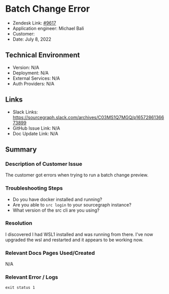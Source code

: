 
# Batch Change Error <!-- Ticket Title  Hint: include keywords to make it searchable -->

- Zendesk Link: [#9617](https://sourcegraph.zendesk.com/agent/tickets/9617)
- Application engineer: Michael Bali
- Customer: <!-- Redact if this contains personally identifying information -->
- Date: July 8, 2022

<!-- Data populated from integration, speak to Ben Gordon or Michael Bali if not working -->
<!-- During Internal team trial, fill missing data manually (we are waiting for all data to sync) -->

## Technical Environment
- Version: ​N/A
- Deployment: N/A
- External Services: N/A
- Auth Providers: N/A


## Links
<!-- Data for application engineer manual entry -->
- Slack Links:  https://sourcegraph.slack.com/archives/C03MS1Q7MGQ/p1657286136673899
- GitHub Issue Link: N/A
- Doc Update Link: N/A

## Summary
### Description of Customer Issue
The customer got errors when trying to run a batch change preview.

### Troubleshooting Steps

- Do you have docker installed and running?
- Are you able to `src login` to your sourcegraph instance?
- What version of the src cli are you using?

### Resolution
I discovered I had WSL1 installed and was running from there. I've now upgraded the wsl and restarted and it appears to be working now.
### Relevant Docs Pages Used/Created
N/A
### Relevant Error / Logs
<!-- Please redact keys, tokens, and personal identifying information -->
```exit status 1```


<!-- Once complete, upload a copy to https://github.com/sourcegraph/support-tools-internal/tree/main/resolved-tickets as a .md file -->
<!-- Name the file 9617.md -->
